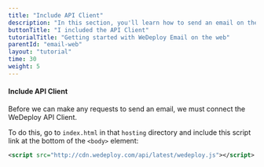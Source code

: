 ```yaml
---
title: "Include API Client"
description: "In this section, you'll learn how to send an email on the web using the WeDeploy API Client."
buttonTitle: "I included the API Client"
tutorialTitle: "Getting started with WeDeploy Email on the web"
parentId: "email-web"
layout: "tutorial"
time: 30
weight: 5
---
```


#### Include API Client

Before we can make any requests to send an email, we must connect the WeDeploy API Client.

To do this, go to `index.html` in that `hosting` directory and include this script link at the bottom of the `<body>` element:

```xml
<script src="http://cdn.wedeploy.com/api/latest/wedeploy.js"></script>
```



      
